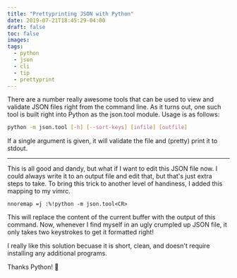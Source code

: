 ```yaml
---
title: "Prettyprinting JSON with Python"
date: 2019-07-21T18:45:29-04:00
draft: false
toc: false
images:
tags: 
  - python
  - json
  - cli
  - tip
  - prettyprint
---
```


There are a number really awesome tools that can be used to view and validate JSON
files right from the command line. As it turns out, one such tool is built right
into Python as the json.tool module. Usage is as follows:

```sh
python -m json.tool [-h] [--sort-keys] [infile] [outfile]
```
If a single argument is given, it will validate the file and (pretty) print it to stdout.

---

This is all good and dandy, but what if I want to edit this JSON file now. I 
could always write it to an output file and edit that, but that's just extra
steps to take.
To bring this trick to another level of handiness, I added this mapping to
my vimrc. 

```vim
nnoremap =j :%!python -m json.tool<CR>
```
This will replace the content of the current buffer with the output of
this command. Now, whenever I find myself in an ugly crumpled up JSON file,
it only takes two keystrokes to get it formatted right!

I really like this solution becuase it is short, clean, and doesn't require installing
any additional programs.

Thanks Python! :green_heart:

